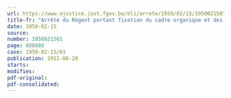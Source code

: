 ```yaml
---
url: https://www.ejustice.just.fgov.be/eli/arrete/1950/02/15/1950021501/justel
title-fr: "Arrêté du Régent portant fixation du cadre organique et des barèmes du personnel des établissements extérieurs relevant de l'Administration des Beaux-Arts et des Lettres du Ministère de l'Instruction publique. - Annulation par le Conseil d'Etat"
date: 1950-02-15
source:
number: 1950021501
page: 888888
case: 1950-02-15/01
publication: 1951-06-28
starts:
modifies:
pdf-original:
pdf-consolidated:
---
```


